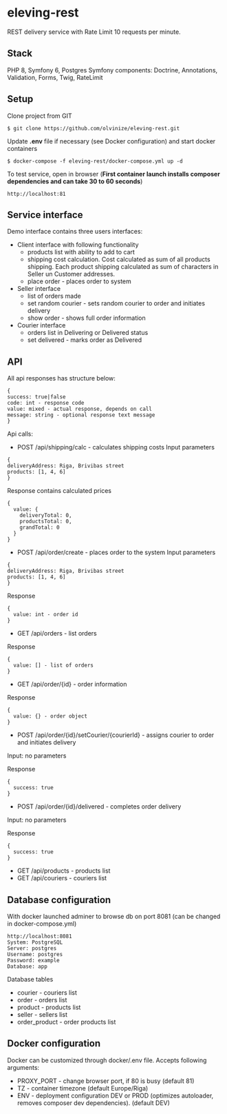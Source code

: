# eleving-rest
REST delivery service with Rate Limit 10 requests per minute.

## Stack
PHP 8, Symfony 6, Postgres
Symfony components: Doctrine, Annotations, Validation, Forms, Twig, RateLimit

## Setup

Clone project from GIT
```
$ git clone https://github.com/olvinize/eleving-rest.git
```

Update **.env** file if necessary (see Docker configuration) and start docker containers
```
$ docker-compose -f eleving-rest/docker-compose.yml up -d
```

To test service, open in browser (**First container launch installs composer dependencies and can take 30 to 60 seconds**)

```
http://localhost:81
```

## Service interface
Demo interface contains three users interfaces:
* Client interface with following functionality
  * products list with ability to add to cart
  * shipping cost calculation. Cost calculated as sum of all products shipping. Each product shipping calculated as sum of characters in Seller un Customer addresses.
  * place order - places order to system
* Seller interface
  * list of orders made
  * set random courier - sets random courier to order and initiates delivery
  * show order - shows full order information
* Courier interface
  * orders list in Delivering or Delivered status
  * set delivered - marks order as Delivered

## API
All api responses has structure below:
```
{
success: true|false
code: int - response code
value: mixed - actual response, depends on call
message: string - optional response text message
}
```

Api calls:
* POST /api/shipping/calc - calculates shipping costs
Input parameters
```
{
deliveryAddress: Riga, Brivibas street
products: [1, 4, 6]
}
```
Response contains calculated prices
```
{
  value: {
    deliveryTotal: 0,
    productsTotal: 0,
    grandTotal: 0
  }
}
```
* POST /api/order/create - places order to the system
Input parameters
```
{
deliveryAddress: Riga, Brivibas street
products: [1, 4, 6]
}
```
Response
```
{
  value: int - order id
}
```
* GET /api/orders - list orders

Response
```
{
  value: [] - list of orders
}
```
* GET /api/order/{id} - order information

Response
```
{
  value: {} - order object
}
```
* POST /api/order/{id}/setCourier/{courierId} - assigns courier to order and initiates delivery

Input: no parameters

Response
```
{
  success: true
}
```
* POST /api/order/{id}/delivered - completes order delivery 

Input: no parameters

Response
```
{
  success: true
}
```
* GET /api/products - products list
* GET /api/couriers - couriers list


## Database configuration

With docker launched adminer to browse db on port 8081 (can be changed in docker-compose.yml)

```
http://localhost:8081
System: PostgreSQL
Server: postgres
Username: postgres
Password: example
Database: app
```

Database tables
* courier - couriers list
* order - orders list
* product - products list
* seller - sellers list
* order_product - order products list

## Docker configuration
Docker can be customized through docker/.env file. Accepts following arguments:
* PROXY_PORT - change browser port, if 80 is busy (default 81)
* TZ - container timezone (default Europe/Riga)
* ENV - deployment configuration DEV or PROD (optimizes autoloader, removes composer dev dependencies).  (default DEV)